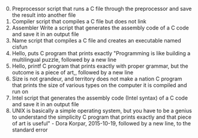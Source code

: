 0. Preprocessor
 script that runs a C file through the preprocessor and save the result into another file
1. Compiler
 script that compiles a C file but does not link
2. Assembler
Write a script that generates the assembly code of a C code and save it in an output file
3. Name
script that compiles a C file and creates an executable named cisfun
4. Hello, puts
C program that prints exactly "Programming is like building a multilingual puzzle, followed by a new line
5. Hello, printf
 C program that prints exactly with proper grammar, but the outcome is a piece of art,, followed by a new line
6. Size is not grandeur, and territory does not make a nation
C program that prints the size of various types on the computer it is compiled and run on
7. Intel
script that generates the assembly code (Intel syntax) of a C code and save it in an output file
8. UNIX is basically a simple operating system, but you have to be a genius to understand the simplicity
 C program that prints exactly and that piece of art is useful" - Dora Korpar, 2015-10-19, followed by a new line, to the standard error
